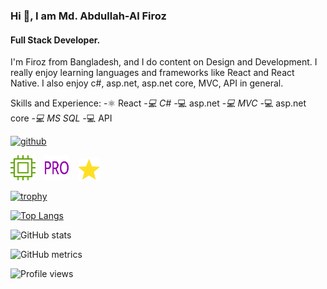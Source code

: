 ### Hi 👋, I am Md. Abdullah-Al Firoz
#### Full Stack Developer.


I'm Firoz from Bangladesh, and I do content on Design and Development. I really enjoy learning languages and frameworks like React and React Native. I also enjoy c#, asp.net, asp.net core, MVC, API in general.

Skills and Experience:
-⚛ React
-*💻 C#
-*💻 asp.net
-*💻 MVC
-*💻 asp.net core
-*💻 MS SQL
-*💻 API


[<img src='https://cdn.jsdelivr.net/npm/simple-icons@3.0.1/icons/github.svg' alt='github' height='40'>](https://github.com/abdullah-al-feroz)  

<a href='https://docs.github.com/en/developers'><img src='https://raw.githubusercontent.com/acervenky/animated-github-badges/master/assets/devbadge.gif' width='40' height='40'></a> <a href='https://github.com/pricing'><img src='https://raw.githubusercontent.com/acervenky/animated-github-badges/master/assets/pro.gif' width='40' height='40'></a> <a href='https://stars.github.com/'><img src='https://raw.githubusercontent.com/acervenky/animated-github-badges/master/assets/starbadge.gif' width='35' height='35'></a> 

[![trophy](https://github-profile-trophy.vercel.app/?username=abdullah-al-feroz)](https://github.com/ryo-ma/github-profile-trophy)

[![Top Langs](https://github-readme-stats.vercel.app/api/top-langs/?username=abdullah-al-feroz)](https://github.com/anuraghazra/github-readme-stats)

![GitHub stats](https://github-readme-stats.vercel.app/api?username=abdullah-al-feroz&show_icons=true)  

![GitHub metrics](https://metrics.lecoq.io/abdullah-al-feroz)  

![Profile views](https://gpvc.arturio.dev/abdullah-al-feroz)  
